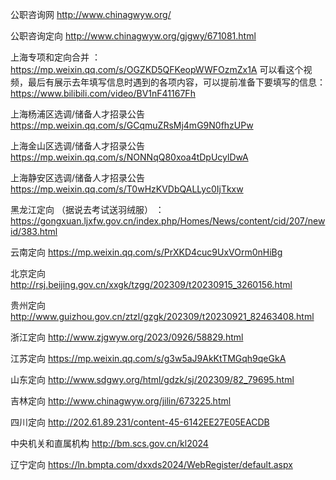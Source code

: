 
公职咨询网 http://www.chinagwyw.org/

公职咨询定向  http://www.chinagwyw.org/gjgwy/671081.html

上海专项和定向合并 ：https://mp.weixin.qq.com/s/OGZKD5QFKeopWWFOzmZx1A
可以看这个视频，最后有展示去年填写信息时遇到的各项内容，可以提前准备下要填写的信息：https://www.bilibili.com/video/BV1nF41167Fh


上海杨浦区选调/储备人才招录公告  https://mp.weixin.qq.com/s/GCqmuZRsMj4mG9N0fhzUPw

上海金山区选调/储备人才招录公告 https://mp.weixin.qq.com/s/NONNqQ80xoa4tDpUcylDwA

上海静安区选调/储备人才招录公告 https://mp.weixin.qq.com/s/T0wHzKVDbQALLyc0IjTkxw


黑龙江定向 （据说去考试送羽绒服） ：  https://gongxuan.ljxfw.gov.cn/index.php/Homes/News/content/cid/207/newid/383.html

云南定向 https://mp.weixin.qq.com/s/PrXKD4cuc9UxVOrm0nHiBg

北京定向  http://rsj.beijing.gov.cn/xxgk/tzgg/202309/t20230915_3260156.html

贵州定向  http://www.guizhou.gov.cn/ztzl/gzgk/202309/t20230921_82463408.html

浙江定向  http://www.zjgwyw.org/2023/0926/58829.html

江苏定向  https://mp.weixin.qq.com/s/g3w5aJ9AkKtTMGqh9qeGkA

山东定向   http://www.sdgwy.org/html/gdzk/sj/202309/82_79695.html

吉林定向   http://www.chinagwyw.org/jilin/673225.html

四川定向  http://202.61.89.231/content-45-6142EE27E05EACDB

中央机关和直属机构    http://bm.scs.gov.cn/kl2024 

辽宁定向   https://ln.bmpta.com/dxxds2024/WebRegister/default.aspx











